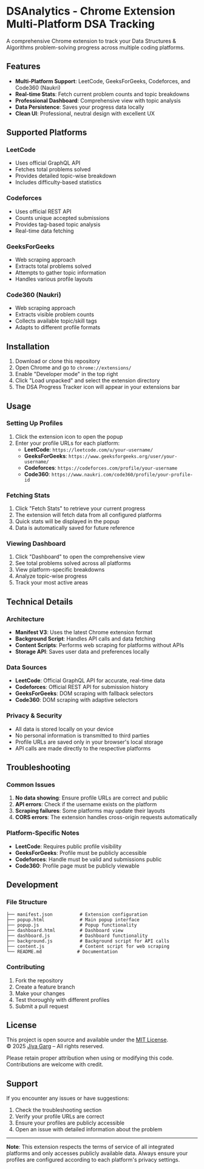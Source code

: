 # DSAnalytics - Chrome Extension Multi-Platform DSA Tracking

A comprehensive Chrome extension to track your Data Structures & Algorithms problem-solving progress across multiple coding platforms.

## Features

- **Multi-Platform Support**: LeetCode, GeeksForGeeks, Codeforces, and Code360 (Naukri)
- **Real-time Stats**: Fetch current problem counts and topic breakdowns
- **Professional Dashboard**: Comprehensive view with topic analysis
- **Data Persistence**: Saves your progress data locally
- **Clean UI**: Professional, neutral design with excellent UX

## Supported Platforms

### LeetCode

- Uses official GraphQL API
- Fetches total problems solved
- Provides detailed topic-wise breakdown
- Includes difficulty-based statistics

### Codeforces

- Uses official REST API
- Counts unique accepted submissions
- Provides tag-based topic analysis
- Real-time data fetching

### GeeksForGeeks

- Web scraping approach
- Extracts total problems solved
- Attempts to gather topic information
- Handles various profile layouts

### Code360 (Naukri)

- Web scraping approach
- Extracts visible problem counts
- Collects available topic/skill tags
- Adapts to different profile formats

## Installation

1. Download or clone this repository
2. Open Chrome and go to `chrome://extensions/`
3. Enable "Developer mode" in the top right
4. Click "Load unpacked" and select the extension directory
5. The DSA Progress Tracker icon will appear in your extensions bar

## Usage

### Setting Up Profiles

1. Click the extension icon to open the popup
2. Enter your profile URLs for each platform:
   - **LeetCode**: `https://leetcode.com/u/your-username/`
   - **GeeksForGeeks**: `https://www.geeksforgeeks.org/user/your-username/`
   - **Codeforces**: `https://codeforces.com/profile/your-username`
   - **Code360**: `https://www.naukri.com/code360/profile/your-profile-id`

### Fetching Stats

1. Click "Fetch Stats" to retrieve your current progress
2. The extension will fetch data from all configured platforms
3. Quick stats will be displayed in the popup
4. Data is automatically saved for future reference

### Viewing Dashboard

1. Click "Dashboard" to open the comprehensive view
2. See total problems solved across all platforms
3. View platform-specific breakdowns
4. Analyze topic-wise progress
5. Track your most active areas

## Technical Details

### Architecture

- **Manifest V3**: Uses the latest Chrome extension format
- **Background Script**: Handles API calls and data fetching
- **Content Scripts**: Performs web scraping for platforms without APIs
- **Storage API**: Saves user data and preferences locally

### Data Sources

- **LeetCode**: Official GraphQL API for accurate, real-time data
- **Codeforces**: Official REST API for submission history
- **GeeksForGeeks**: DOM scraping with fallback selectors
- **Code360**: DOM scraping with adaptive selectors

### Privacy & Security

- All data is stored locally on your device
- No personal information is transmitted to third parties
- Profile URLs are saved only in your browser's local storage
- API calls are made directly to the respective platforms

## Troubleshooting

### Common Issues

1. **No data showing**: Ensure profile URLs are correct and public
2. **API errors**: Check if the username exists on the platform
3. **Scraping failures**: Some platforms may update their layouts
4. **CORS errors**: The extension handles cross-origin requests automatically

### Platform-Specific Notes

- **LeetCode**: Requires public profile visibility
- **GeeksForGeeks**: Profile must be publicly accessible
- **Codeforces**: Handle must be valid and submissions public
- **Code360**: Profile page must be publicly viewable

## Development

### File Structure

```
├── manifest.json          # Extension configuration
├── popup.html             # Main popup interface
├── popup.js               # Popup functionality
├── dashboard.html         # Dashboard view
├── dashboard.js           # Dashboard functionality
├── background.js          # Background script for API calls
├── content.js             # Content script for web scraping
└── README.md             # Documentation
```

### Contributing

1. Fork the repository
2. Create a feature branch
3. Make your changes
4. Test thoroughly with different profiles
5. Submit a pull request

## License

This project is open source and available under the [MIT License](LICENSE).  
© 2025 [Jiya Garg](https://github.com/jiyagarg03) – All rights reserved.

Please retain proper attribution when using or modifying this code. Contributions are welcome with credit.


## Support

If you encounter any issues or have suggestions:

1. Check the troubleshooting section
2. Verify your profile URLs are correct
3. Ensure your profiles are publicly accessible
4. Open an issue with detailed information about the problem

---

**Note**: This extension respects the terms of service of all integrated platforms and only accesses publicly available data. Always ensure your profiles are configured according to each platform's privacy settings.

